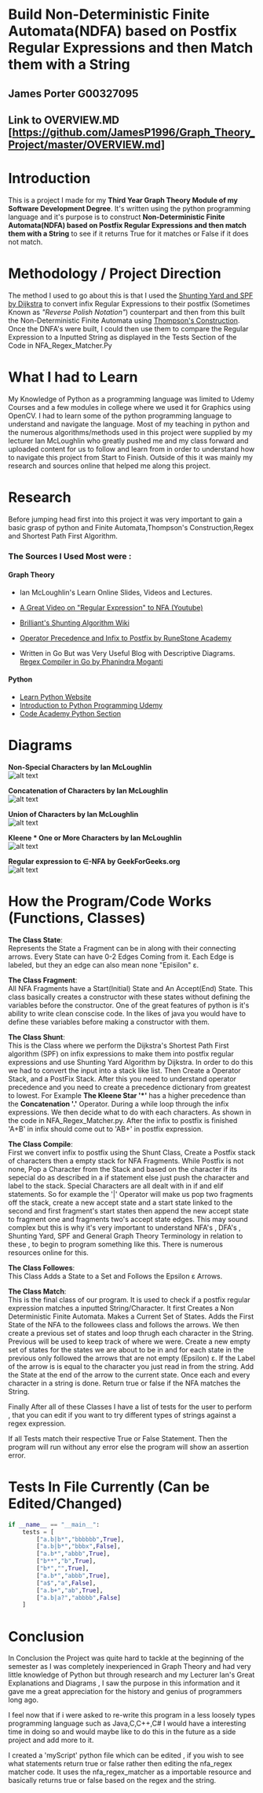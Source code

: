 # Build Non-Deterministic Finite Automata(NDFA) based on Postfix Regular Expressions and then Match them with a String
## James Porter G00327095 
## Link to OVERVIEW.MD [https://github.com/JamesP1996/Graph_Theory_Project/master/OVERVIEW.md]


# Introduction
This is a project I made for my <b>Third Year Graph Theory Module of my Software Development Degree</b>.
It's written using the python programming language and it's purpose is to construct <b>Non-Deterministic Finite Automata(NDFA) based on Postfix Regular Expressions and then match them with a String</b> to see if it returns True for it matches or False if it does not match.

# Methodology / Project Direction

The method I used to go about this is that I used the [Shunting Yard and SPF by Dijkstra](https://en.wikipedia.org/wiki/Shunting-yard_algorithm) to convert infix Regular Expressions to their postfix (Sometimes Known as <i>"Reverse Polish Notation"</i>) counterpart and then from this built the Non-Deterministic Finite Automata using [Thompson's Construction](https://en.wikipedia.org/wiki/Shunting-yard_algorithm).
Once the DNFA's were built, I could then use them to compare the Regular Expression to a Inputted String as displayed in the Tests Section of the Code in NFA_Regex_Matcher.Py

# What I had to Learn

My Knowledge of Python as a programming language was limited to Udemy Courses and a few modules in college where we used it for Graphics using OpenCV. I had to learn some of the python programming language to understand and navigate the language. Most of my teaching in python and the numerous algorithms/methods used in this project were supplied by my lecturer Ian McLoughlin who greatly pushed me and my class forward and uploaded content for us to follow and learn from in order to understand how to navigate this project from Start to Finish.
Outside of this it was mainly my research and sources online that helped  me along this project. 

# Research

Before jumping head first into this project it was very important to gain a basic grasp of python and Finite Automata,Thompson's Construction,Regex and Shortest Path First Algorithm.

### The Sources I Used Most were :

#### Graph Theory
- Ian McLoughlin's Learn Online Slides, Videos and Lectures.

- [A Great Video on "Regular Expression" to NFA (Youtube)](https://www.youtube.com/watch?v=RYNN-tb9WxI)

- [Brilliant's Shunting Algorithm Wiki](https://brilliant.org/wiki/shunting-yard-algorithm/)

- [Operator Precedence and Infix to Postfix by RuneStone Academy](https://runestone.academy/runestone/books/published/pythonds/BasicDS/InfixPrefixandPostfixExpressions.html)

- Written in Go But was Very Useful Blog with Descriptive Diagrams.
<br>[Regex Compiler in Go by Phanindra Moganti](https://medium.com/@phanindramoganti/regex-under-the-hood-implementing-a-simple-regex-compiler-in-go-ef2af5c6079)

#### Python
- [Learn Python Website](https://www.learnpython.org/)
- [Introduction to Python Programming Udemy](https://www.udemy.com/course/pythonforbeginnersintro/)
- [Code Academy Python Section](https://www.codecademy.com/)

# Diagrams

<b>Non-Special Characters by Ian McLoughlin</b><br>
![alt text](https://i.imgur.com/9uSLMM5.png "Non Special Characters Diagram")

<b>Concatenation of Characters by Ian McLoughlin</b><br>
![alt text](https://i.imgur.com/dfU2xiz.png "Concatenation of Characters Diagram")

<b>Union of Characters by Ian McLoughlin</b><br>
![alt text](https://i.imgur.com/BgKM57J.png "Union of Characters Diagram")

<b>Kleene * One or More Characters by Ian McLoughlin</b><br>
![alt text](https://i.imgur.com/NqoUDuR.png "Kleene * One or More Characters Diagram")

<b>Regular expression to ∈-NFA by GeekForGeeks.org</b><br>
![alt text](https://i.imgur.com/D707UCW.png "Regular Expression Diagram")




# How the Program/Code Works (Functions, Classes)

<b>The Class State</b>:</br> Represents the State a Fragment can be in along with their connecting arrows. Every State can have 0-2 Edges Coming from it. Each Edge is labeled, but they an edge can also mean none "Episilon" ε.

<b>The Class Fragment</b>:</br>
All NFA Fragments have a Start(Initial) State and An Accept(End) State. This class basically creates a constructor with these states without defining the variables before the constructor. One of the great features of python is it's ability to write clean conscise code. In the likes of java you would have to define these variables before making a constructor with them.

<b>The Class Shunt</b>:</br>
This is the Class where we perform the Dijkstra's Shortest Path First algorithm (SPF) on infix expressions to make them into postfix regular expressions and use Shunting Yard Algorithm by Dijkstra. In order to do this we had to convert the input into a stack like list. Then Create a Operator Stack, and a PostFix Stack. After this you need to understand operator precedence and you need to create a precedence dictionary from greatest to lowest. For Example <b>The Kleene Star '*'</b> has a higher precedence than the <b>Concatenation '.'</b> Operator.
During a while loop through the infix expressions. We then decide what to do with each characters. As shown in the code in NFA_Regex_Matcher.py. After the infix to postfix is finished 'A+B' in infix should come out to 'AB+' in postfix expression.

<b>The Class Compile</b>:</br>
First we convert infix to postfix using the Shunt Class, Create a Postfix stack of characters then a empty stack for NFA Fragments.
While Postfix is not none, Pop a Character from the Stack and based on the character if its sepecial do as described in a if statement else just push the character and label to the stack.
Special Characters are all dealt with in if and elif statements. So for example the '|' Operator will make us pop two fragments off the stack, create a new accept state and a start state linked to the second and first fragment's start states then append the new accept state to fragment one and fragments two's accept state edges.
This may sound complex but this is why it's very important to understand NFA's , DFA's , Shunting Yard, SPF and General Graph Theory Terminology in relation to these , to begin to program something like this. There is numerous resources online for this.

<b>The Class Followes</b>:</br>
This Class Adds a State to a Set and Follows the Epsilon ε Arrows.

<b>The Class Match</b>:</br>
This is the final class of our program. It is used to check if a postfix regular expression matches a inputted String/Character.
It first Creates a Non Deterministic Finite Automata. Makes a Current Set of States. Adds the First State of the NFA to the followees class and follows the arrows. We then create a previous set of states and loop thrugh each character in the String.
Previous will be used to keep track of where we were.
Create a new empty set of states for the states we are about to be in and for each state in the previous only followed the arrows that are not empty (Epsilon) ε. If the Label of the arrow is is equal to the character you just read in from the string. Add the State at the end of the arrow to the current state. Once each and every character in a string is done. Return true or false if the NFA matches the String.

Finally After all of these Classes I have a list of tests for the user to perform , that you can edit if you want to try different types of strings against a regex expression.

If all Tests match their respective True or False Statement. Then the program will run without any error else the program will show an assertion error.

# Tests In File Currently (Can be Edited/Changed)
```Python
if __name__ == "__main__":
    tests = [
        ["a.b|b*","bbbbbb",True],
        ["a.b|b*","bbbx",False],
        ["a.b*","abbb",True],
        ["b**","b",True],
        ["b*","",True],
        ["a.b*","abbb",True],
        ["a$","a",False],
        ["a.b+","ab",True],
        ["a.b|a?","abbbb",False]
    ]
```

# Conclusion
In Conclusion the Project was quite hard to tackle at the beginning of the semester as I was completely inexperienced in Graph Theory and had very little knowledge of Python but through research and my Lecturer Ian's Great Explanations and Diagrams , I saw the purpose in this information and it gave me a great appreciation for the history and genius of programmers long ago.

I feel now that if i were asked to re-write this program in a less loosely types programming language such as Java,C,C++,C# I would have a interesting time in doing so and would maybe like to do this in the future as a side project and add more to it.

I created a 'myScript' python file which can be edited , if you wish to see what statements return true or false rather then editing the nfa_regex matcher code. It uses the nfa_regex_matcher as a importable resource and basically returns true or false based on the regex and the string. 
